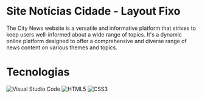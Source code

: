 # Site Notícias Cidade - Layout Fixo

The City News website is a versatile and informative platform that strives to keep users well-informed about a wide range of topics.
It's a dynamic online platform designed to offer a comprehensive and diverse range of news content on various themes and topics.

# Tecnologias

![Visual Studio Code](https://img.shields.io/badge/Visual%20Studio%20Code-0078d7.svg?style=for-the-badge&logo=visual-studio-code&logoColor=white)
![HTML5](https://img.shields.io/badge/html5-%23E34F26.svg?style=for-the-badge&logo=html5&logoColor=white)
![CSS3](https://img.shields.io/badge/css3-%231572B6.svg?style=for-the-badge&logo=css3&logoColor=white)
